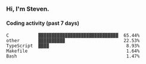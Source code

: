 ### Hi, I'm Steven.

#### Coding activity (past 7 days)
```
C           ▓▓▓▓▓▓▓▓▓▓▓▓▓▓▓▓▓▓▓▓▓▓▓▓▓▓▓▓▓▓  65.44%
other       ▓▓▓▓▓▓▓▓▓▓                      22.53%
TypeScript  ▓▓▓▓                             8.93%
Makefile                                     1.64%
Bash                                         1.47%
```
